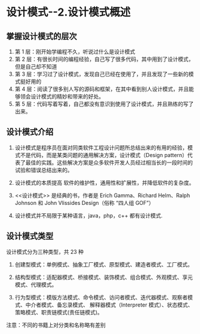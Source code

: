 

# 设计模式--2.设计模式概述

## 掌握设计模式的层次

1) 第 1 层：刚开始学编程不久，听说过什么是设计模式
2) 第 2 层：有很长时间的编程经验，自己写了很多代码，其中用到了设计模式，但是自己却不知道
3) 第 3 层：学习过了设计模式，发现自己已经在使用了，并且发现了一些新的模式挺好用的
4) 第 4 层：阅读了很多别人写的源码和框架，在其中看到别人设计模式，并且能够领会设计模式的精妙和带来的好处。
5) 第 5 层：代码写着写着，自己都没有意识到使用了设计模式，并且熟练的写了出来。

## 设计模式介绍

1) 设计模式是程序员在面对同类软件工程设计问题所总结出来的有用的经验，模式不是代码，而是某类问题的通用解决方案，设计模式（Design pattern）代表了最佳的实践。这些解决方案是众多软件开发人员经过相当长的一段时间的试验和错误总结出来的。

2) 设计模式的本质提高 软件的维护性，通用性和扩展性，并降低软件的复杂度。
3)  <<设计模式>> 是经典的书，作者是 Erich Gamma、Richard Helm、Ralph Johnson 和 John Vlissides Design（俗称 “四人组 GOF”）
4) 设计模式并不局限于某种语言，java，php，c++ 都有设计模式.

## 设计模式类型

设计模式分为三种类型，共 23 种

1) 创建型模式：单例模式、抽象工厂模式、原型模式、建造者模式、工厂模式。

2) 结构型模式：适配器模式、桥接模式、装饰模式、组合模式、外观模式、享元模式、代理模式。

3) 行为型模式：模版方法模式、命令模式、访问者模式、迭代器模式、观察者模式、中介者模式、备忘录模式、
   解释器模式（Interpreter 模式）、状态模式、策略模式、职责链模式(责任链模式)。

注意：不同的书籍上对分类和名称略有差别

